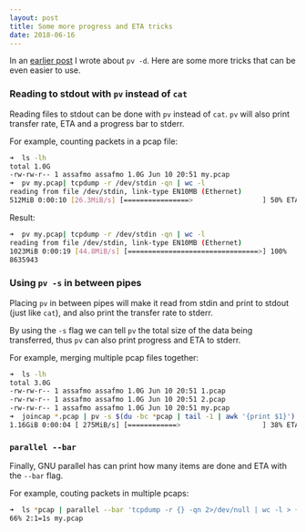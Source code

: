 ```yaml
---
layout: post
title: Some more progress and ETA tricks
date: 2018-06-16
---
```


In an [earlier post](https://assafmo.github.io/2017/08/02/pv-eta.html) I wrote about `pv -d`. Here are some more tricks that can be even easier to use.

### Reading to stdout with `pv` instead of `cat`

Reading files to stdout can be done with `pv` instead of `cat`. `pv` will also print transfer rate, ETA and a progress bar to stderr.

For example, counting packets in a pcap file:

```bash
➜  ls -lh
total 1.0G
-rw-rw-r-- 1 assafmo assafmo 1.0G Jun 10 20:51 my.pcap
➜  pv my.pcap| tcpdump -r /dev/stdin -qn | wc -l
reading from file /dev/stdin, link-type EN10MB (Ethernet)
512MiB 0:00:10 [26.3MiB/s] [================>                 ] 50% ETA 0:00:09
```

Result:

```bash
➜  pv my.pcap| tcpdump -r /dev/stdin -qn | wc -l
reading from file /dev/stdin, link-type EN10MB (Ethernet)
1023MiB 0:00:19 [44.8MiB/s] [================================>] 100%
8635943
```

### Using `pv -s` in between pipes

Placing `pv` in between pipes will make it read from stdin and print to stdout (just like `cat`), and also print the transfer rate to stderr.

By using the `-s` flag we can tell `pv` the total size of the data being transferred, thus `pv` can also print progress and ETA to stderr.

For example, merging multiple pcap files together:

```bash
➜  ls -lh
total 3.0G
-rw-rw-r-- 1 assafmo assafmo 1.0G Jun 10 20:51 1.pcap
-rw-rw-r-- 1 assafmo assafmo 1.0G Jun 10 20:51 2.pcap
-rw-rw-r-- 1 assafmo assafmo 1.0G Jun 10 20:51 my.pcap
➜  joincap *.pcap | pv -s $(du -bc *pcap | tail -1 | awk '{print $1}') > merged.pcap
1.16GiB 0:00:04 [ 275MiB/s] [============>                    ] 38% ETA 0:00:06
```

### `parallel --bar`

Finally, GNU parallel has can print how many items are done and ETA with the `--bar` flag.

For example, couting packets in multiple pcaps:

```bash
➜  ls *pcap | parallel --bar 'tcpdump -r {} -qn 2>/dev/null | wc -l > {}.count'
66% 2:1=1s my.pcap
```
